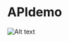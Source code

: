 # APIdemo
![Alt text](https://drive.google.com/file/d/1kcpW2aWM5dymwH-RwAAIEEnkfsKKfB3h/view?usp=sharing)
